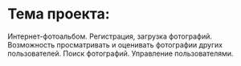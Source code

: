 # Тема проекта:
Интернет-фотоальбом. Регистрация, загрузка фотографий. Возможность просматривать и оценивать фотографии других пользователей. Поиск фотографий. Управление пользователями.

